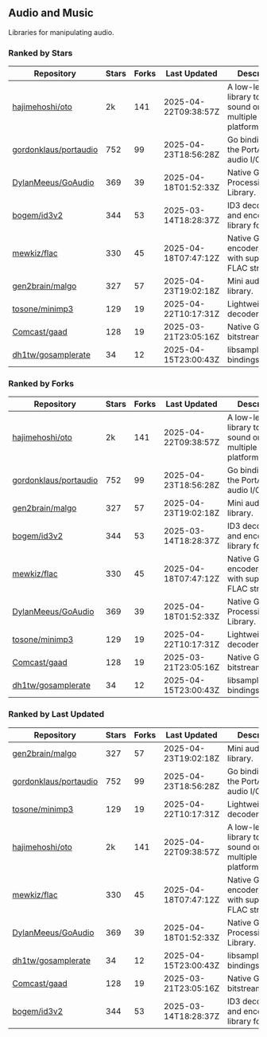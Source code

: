 ## Audio and Music

Libraries for manipulating audio.

### Ranked by Stars

| Repository | Stars | Forks | Last Updated | Description | 
|------------|-------|-------|--------------|-------------|
| [hajimehoshi/oto](https://github.com/hajimehoshi/oto) | 2k | 141 | 2025-04-22T09:38:57Z |  A low-level library to play sound on multiple platforms. |
| [gordonklaus/portaudio](https://github.com/gordonklaus/portaudio) | 752 | 99 | 2025-04-23T18:56:28Z |  Go bindings for the PortAudio audio I/O library. |
| [DylanMeeus/GoAudio](https://github.com/DylanMeeus/GoAudio) | 369 | 39 | 2025-04-18T01:52:33Z |  Native Go Audio Processing Library. |
| [bogem/id3v2](https://github.com/bogem/id3v2) | 344 | 53 | 2025-03-14T18:28:37Z |  ID3 decoding and encoding library for Go. |
| [mewkiz/flac](https://github.com/mewkiz/flac) | 330 | 45 | 2025-04-18T07:47:12Z |  Native Go FLAC encoder/decoder with support for FLAC streams. |
| [gen2brain/malgo](https://github.com/gen2brain/malgo) | 327 | 57 | 2025-04-23T19:02:18Z |  Mini audio library. |
| [tosone/minimp3](https://github.com/tosone/minimp3) | 129 | 19 | 2025-04-22T10:17:31Z |  Lightweight MP3 decoder library. |
| [Comcast/gaad](https://github.com/Comcast/gaad) | 128 | 19 | 2025-03-21T23:05:16Z |  Native Go AAC bitstream parser. |
| [dh1tw/gosamplerate](https://github.com/dh1tw/gosamplerate) | 34 | 12 | 2025-04-15T23:00:43Z |  libsamplerate bindings for go. |

### Ranked by Forks

| Repository | Stars | Forks | Last Updated | Description | 
|------------|-------|-------|--------------|-------------|
| [hajimehoshi/oto](https://github.com/hajimehoshi/oto) | 2k | 141 | 2025-04-22T09:38:57Z |  A low-level library to play sound on multiple platforms. |
| [gordonklaus/portaudio](https://github.com/gordonklaus/portaudio) | 752 | 99 | 2025-04-23T18:56:28Z |  Go bindings for the PortAudio audio I/O library. |
| [gen2brain/malgo](https://github.com/gen2brain/malgo) | 327 | 57 | 2025-04-23T19:02:18Z |  Mini audio library. |
| [bogem/id3v2](https://github.com/bogem/id3v2) | 344 | 53 | 2025-03-14T18:28:37Z |  ID3 decoding and encoding library for Go. |
| [mewkiz/flac](https://github.com/mewkiz/flac) | 330 | 45 | 2025-04-18T07:47:12Z |  Native Go FLAC encoder/decoder with support for FLAC streams. |
| [DylanMeeus/GoAudio](https://github.com/DylanMeeus/GoAudio) | 369 | 39 | 2025-04-18T01:52:33Z |  Native Go Audio Processing Library. |
| [tosone/minimp3](https://github.com/tosone/minimp3) | 129 | 19 | 2025-04-22T10:17:31Z |  Lightweight MP3 decoder library. |
| [Comcast/gaad](https://github.com/Comcast/gaad) | 128 | 19 | 2025-03-21T23:05:16Z |  Native Go AAC bitstream parser. |
| [dh1tw/gosamplerate](https://github.com/dh1tw/gosamplerate) | 34 | 12 | 2025-04-15T23:00:43Z |  libsamplerate bindings for go. |

### Ranked by Last Updated

| Repository | Stars | Forks | Last Updated | Description | 
|------------|-------|-------|--------------|-------------|
| [gen2brain/malgo](https://github.com/gen2brain/malgo) | 327 | 57 | 2025-04-23T19:02:18Z |  Mini audio library. |
| [gordonklaus/portaudio](https://github.com/gordonklaus/portaudio) | 752 | 99 | 2025-04-23T18:56:28Z |  Go bindings for the PortAudio audio I/O library. |
| [tosone/minimp3](https://github.com/tosone/minimp3) | 129 | 19 | 2025-04-22T10:17:31Z |  Lightweight MP3 decoder library. |
| [hajimehoshi/oto](https://github.com/hajimehoshi/oto) | 2k | 141 | 2025-04-22T09:38:57Z |  A low-level library to play sound on multiple platforms. |
| [mewkiz/flac](https://github.com/mewkiz/flac) | 330 | 45 | 2025-04-18T07:47:12Z |  Native Go FLAC encoder/decoder with support for FLAC streams. |
| [DylanMeeus/GoAudio](https://github.com/DylanMeeus/GoAudio) | 369 | 39 | 2025-04-18T01:52:33Z |  Native Go Audio Processing Library. |
| [dh1tw/gosamplerate](https://github.com/dh1tw/gosamplerate) | 34 | 12 | 2025-04-15T23:00:43Z |  libsamplerate bindings for go. |
| [Comcast/gaad](https://github.com/Comcast/gaad) | 128 | 19 | 2025-03-21T23:05:16Z |  Native Go AAC bitstream parser. |
| [bogem/id3v2](https://github.com/bogem/id3v2) | 344 | 53 | 2025-03-14T18:28:37Z |  ID3 decoding and encoding library for Go. |

